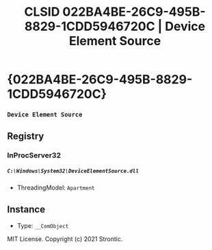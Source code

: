 ﻿---
title: "CLSID 022BA4BE-26C9-495B-8829-1CDD5946720C | Device Element Source"
excerpt: What is COM-Object CLSID 022BA4BE-26C9-495B-8829-1CDD5946720C?
---

# {022BA4BE-26C9-495B-8829-1CDD5946720C}

### `Device Element Source`

## Registry


### InProcServer32

##### `C:\Windows\System32\DeviceElementSource.dll`
* ThreadingModel: `Apartment`

## Instance

* Type: `__ComObject`

MIT License. Copyright (c) 2021 Strontic.


